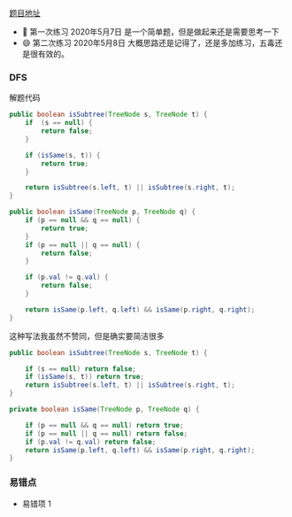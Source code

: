 [题目地址](https://leetcode-cn.com/problems/subtree-of-another-tree/)



- :slightly_smiling_face: 第一次练习 2020年5月7日 是一个简单题，但是做起来还是需要思考一下
- :smile: 第二次练习 2020年5月8日 大概思路还是记得了，还是多加练习，五毒还是很有效的。



### DFS

解题代码

```java
public boolean isSubtree(TreeNode s, TreeNode t) {
    if  (s == null) {
        return false;
    }

    if (isSame(s, t)) {
        return true;
    }

    return isSubtree(s.left, t) || isSubtree(s.right, t);
}

public boolean isSame(TreeNode p, TreeNode q) {
    if (p == null && q == null) {
        return true;
    }
    if (p == null || q == null) {
        return false;
    }

    if (p.val != q.val) {
        return false;
    }

    return isSame(p.left, q.left) && isSame(p.right, q.right);
}

```



这种写法我虽然不赞同，但是确实要简洁很多

```java
public boolean isSubtree(TreeNode s, TreeNode t) {

    if (s == null) return false;
    if (isSame(s, t)) return true;
    return isSubtree(s.left, t) || isSubtree(s.right, t);
}

private boolean isSame(TreeNode p, TreeNode q) {

    if (p == null && q == null) return true;
    if (p == null || q == null) return false;
    if (p.val != q.val) return false;
    return isSame(p.left, q.left) && isSame(p.right, q.right);
}
```



### 易错点

- 易错项 1 
